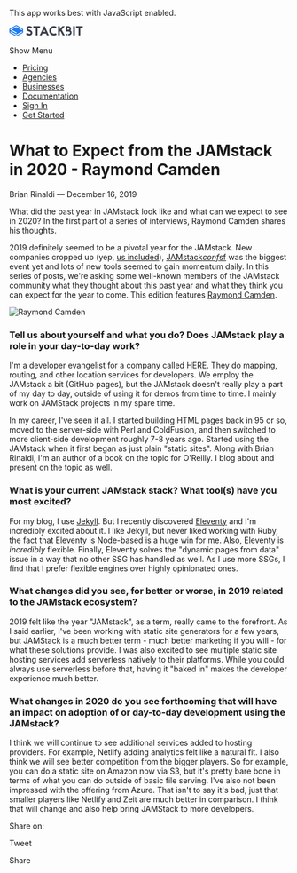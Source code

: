 This app works best with JavaScript enabled.

<a href="/" class="masthead-logo"><img src="/images/logo_alt.svg" alt="Stackbit logo" width="133" height="20" /></a>

<span class="screen-reader-text">Show Menu</span><span class="masthead-menu-icon" aria-hidden="true"></span>

-   [Pricing](/pricing)
-   [Agencies](/agencies)
-   [Businesses](/businesses)
-   [Documentation](https://www.stackbit.com/docs/)
-   [Sign In](https://app.stackbit.com/)
-   <a href="https://app.stackbit.com/create" class="button-component button-component-theme-accent button-component-hollow"><span>Get Started</span></a>

What to Expect from the JAMstack in 2020 - Raymond Camden
=========================================================

Brian Rinaldi — December 16, 2019

What did the past year in JAMstack look like and what can we expect to see in 2020? In the first part of a series of interviews, Raymond Camden shares his thoughts.

2019 definitely seemed to be a pivotal year for the JAMstack. New companies cropped up (yep, [us included](https://www.stackbit.com/)), [JAMstack*conf*sf](https://jamstackconf.com/sf/) was the biggest event yet and lots of new tools seemed to gain momentum daily. In this series of posts, we're asking some well-known members of the JAMstack community what they thought about this past year and what they think you can expect for the year to come. This edition features [Raymond Camden](https://twitter.com/raymondcamden).

![Raymond Camden](/images/1576502209-raymondcamden.jpg)

### Tell us about yourself and what you do? Does JAMstack play a role in your day-to-day work?

I'm a developer evangelist for a company called [HERE](https://www.here.com/). They do mapping, routing, and other location services for developers. We employ the JAMstack a bit (GitHub pages), but the JAMstack doesn't really play a part of my day to day, outside of using it for demos from time to time. I mainly work on JAMStack projects in my spare time.

In my career, I've seen it all. I started building HTML pages back in 95 or so, moved to the server-side with Perl and ColdFusion, and then switched to more client-side development roughly 7-8 years ago. Started using the JAMstack when it first began as just plain "static sites". Along with Brian Rinaldi, I'm an author of a book on the topic for O'Reilly. I blog about and present on the topic as well.

### What is your current JAMstack stack? What tool(s) have you most excited?

For my blog, I use [Jekyll](https://jekyllrb.com/). But I recently discovered [Eleventy](https://www.11ty.dev/) and I'm incredibly excited about it. I like Jekyll, but never liked working with Ruby, the fact that Eleventy is Node-based is a huge win for me. Also, Eleventy is *incredibly* flexible. Finally, Eleventy solves the "dynamic pages from data" issue in a way that no other SSG has handled as well. As I use more SSGs, I find that I prefer flexible engines over highly opinionated ones.

### What changes did you see, for better or worse, in 2019 related to the JAMstack ecosystem?

2019 felt like the year "JAMstack", as a term, really came to the forefront. As I said earlier, I've been working with static site generators for a few years, but JAMStack is a much better term - much better marketing if you will - for what these solutions provide. I was also excited to see multiple static site hosting services add serverless natively to their platforms. While you could always use serverless before that, having it "baked in" makes the developer experience much better.

### What changes in 2020 do you see forthcoming that will have an impact on adoption of or day-to-day development using the JAMstack?

I think we will continue to see additional services added to hosting providers. For example, Netlify adding analytics felt like a natural fit. I also think we will see better competition from the bigger players. So for example, you can do a static site on Amazon now via S3, but it's pretty bare bone in terms of what you can do outside of basic file serving. I've also not been impressed with the offering from Azure. That isn't to say it's bad, just that smaller players like Netlify and Zeit are much better in comparison. I think that will change and also help bring JAMStack to more developers.

<span class="post-share-title">Share on:</span>

Tweet

Share













<!-- -->



<!-- -->








